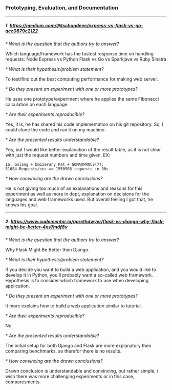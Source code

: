 ### Prototyping, Evaluation, and Documentation

----------------------------------------------

##### 1. https://medium.com/@tschundeee/express-vs-flask-vs-go-acc0879c2122

_* What is the question that the authors try to answer?_

Which language/framework has the fastest response time on handling requests: Node Express vs Python Flask vs Go vs Sparkjava vs Ruby Sinatra

_* What is their hypothesis/problem statement?_

To test/find out the best computing performance for making web server.

_* Do they present an experiment with one or more prototypes?_

He uses one prototype/experiment where he applies the same Fibonacci calculation on each language.

_* Are their experiments reproducible?_

Yes, it is, he has shared his code implementation on his git repository. So, I could clone the code and run it on my machine.

_* Are the presented results understandable?_

Yes, but I would like better explanation of the result table, as it is not clear with just the request numbers and time given.
EX:
```
1a. Golang + bmizerany Pat + GOMAXPROCS(7):
51684 Requests/sec => 1550508 requests in 30s
```

_* How convincing are the drawn conclusions?_

He is not giving too much of an explanations and reasons for this experiment as well as more in dept, explanation on decisions for the languages and web frameworks used. But overall feeling I got that, he knows his goal.

------------------------------------------------------

##### 2. https://www.codementor.io/garethdwyer/flask-vs-django-why-flask-might-be-better-4xs7mdf8v

_* What is the question that the authors try to answer?_

Why Flask Might Be Better then Django.

_* What is their hypothesis/problem statement?_

If you decide you want to build a web application, and you would like to develop it in Python, you'll probably want a so-called web framework. Hypothesis is to consider which framework to use when developing application.

_* Do they present an experiment with one or more prototypes?_

It more explains how to build a web application similar to tutorial.

_* Are their experiments reproducible?_

No

_* Are the presented results understandable?_

The initial setup for both Django and Flask are more explanatory then comparing benchmarks, so therefor there is no results.

_* How convincing are the drawn conclusions?_

Drawn conclusion is understandable and convincing, but rather simple, i wish there was more challenging experiments or in this case, comparesments.

